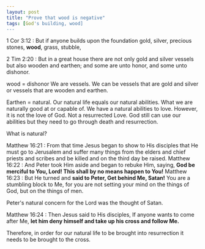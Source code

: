 ```yaml
---
layout: post
title: "Prove that wood is negative"
tags: [God's building, wood]
---
```


1 Cor 3:12
: But if anyone builds upon the foundation gold, silver, precious stones, **wood**, grass, stubble,

2 Tim 2:20
: But in a great house there are not only gold and silver vessels but also wooden and earthen; and some are unto honor, and some unto dishonor.

wood = dishonor
We are vessels. We can be vessels that are gold and silver or vessels that are wooden and earthen.

Earthen = natural. Our natural life equals our natural abilities. What we are naturally good at or capable of. We have a natural abilities to love. However, it is not the love of God. Not a resurrected Love. God still can use our abilities but they need to go through death and resurrection.

What is natural?

Matthew 16:21
: From that time Jesus began to show to His disciples that He must go to Jerusalem and suffer many things from the elders and chief priests and scribes and be killed and on the third day be raised.
Matthew 16:22
: And Peter took Him aside and began to rebuke Him, saying, **God be merciful to You, Lord! This shall by no means happen to You!**
Matthew 16:23
: But He turned and **said to Peter, Get behind Me, Satan!** You are a stumbling block to Me, for you are not setting your mind on the things of God, but on the things of men.

Peter's natural concern for the Lord was the thought of Satan.

Matthew 16:24
: Then Jesus said to His disciples, If anyone wants to come after Me, **let him deny himself and take up his cross and follow Me.**

Therefore, in order for our natural life to be brought into resurrection it needs to be brought to the cross. 
